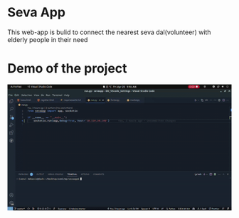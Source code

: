 # Seva App

This web-app is bulid to connect the nearest seva dal(volunteer) with elderly people in their need


# Demo of the project

![1706071749941](image/README/1706071749941.png)
